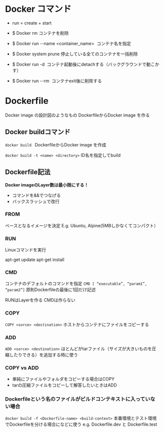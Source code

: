 # Docker コマンド
- run = create + start

- $ Docker rm
コンテナを削除

- $ Docker run --name <container_name> <image>
コンテナ名を指定

- $ Docker system prune
停止している全てのコンテナを一括削除

- $ Docker run -d <image>
コンテナ起動後にdetachする（バックグラウンドで動こかす）

- $ Docker run --rm <image>
コンテナexit後に削除する

# Dockerfile
Docker image の設計図のようなもの
DockerfileからDocker image を作る

## Docker buildコマンド
```docker build ```
DockerfileからDocker image を作成

```docker build -t <name> <directory>```
ID名を指定してbuild

## Dockerfile記法
**Docker imageのLayer数は最小限にする！**
- コマンドを&&でつなげる
- バックスラッシュで改行

### FROM
ベースとなるイメージを決定
E.g. Ubuntu, Alpine(5MBしかなくてコンパクト）

### RUN
Linuxコマンドを実行

apt-get update
apt-get install

### CMD
コンテナのデフォルトのコマンドを指定
```CMD [ “executable”, “param1”, “param2”]```
原則Dockerfileの最後に1回だけ記述

RUNはLayerを作る
CMDは作らない

### COPY
```COPY <sorce> <destination>```
ホストからコンテナにファイルをコピーする

### ADD
```ADD <sorce> <destination>```
ほとんどがtarファイル（サイズが大きいものを圧縮したりできる）を追加する時に使う

### COPY vs ADD
- 単純にファイルやフォルダをコピーする場合はCOPY
- tarの圧縮ファイルをコピーして解答したいときはADD

### Dockerfileという名のファイルがビルドコンテキストに入っていない場合
```docker build -f <Dockerfile-name> <build-context>```
本番環境とテスト環境でDockerfileを分ける場合になどに使う
e.g. Dockerfile.dev と Dockerfile.test 

